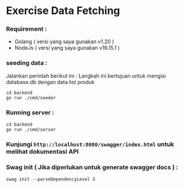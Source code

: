 # Exercise Data Fetching

### Requirement :

-   Golang ( versi yang saya gunakan v1.20 )
-   NodeJs ( versi yang saya gunakan v16.15.1 )

### seeding data :

Jalankan perintah berikut ini : Langkah ini bertujuan untuk mengisi database.db dengan data list produk

```
cd backend
go run ./cmd/seeder
```

### Running server :

```
cd backend
go run ./cmd/server
```

### Kunjungi `http://localhost:8080/swagger/index.html` untuk melihat dokumentasi API

### Swag init ( Jika diperlukan untuk generate swagger docs ) :

`swag init --parseDependencyLevel 3`
